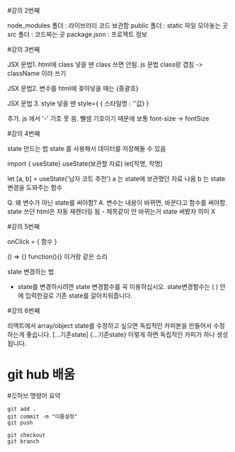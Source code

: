 


#강의 2번째

node_modules 폴더 : 라이브러리 코드 보관함
public 폴더 : static 파일 모아놓는 곳
src 폴더 : 코드짜는 곳
package.json : 프로젝트 정보

#강의 3번째

JSX 문법1. html에 class 넣을 땐 class 쓰면 안됨. js 문법 class랑 겹침
-> className 이라 쓰기

JSX 문법2. 변수를 html에 꽂아넣을 때는 {중괄호}

JSX 문법 3. style 넣을 땐 style={ { 스타일명 : ''값} }

추가. js 에서 '-' 기호 못 씀. 뺄셈 기호이기 때문에 보통 font-size -> fontSize

#강의 4번째

state 만드는 법
state 를 사용해서 데이터를 저장해둘 수 있음

import { useState}
useState(보관할 자료)
let[작명, 작명]

let [a, b] = useState('남자 코트 추천')
a 는 state에 보관했던 자료 나옴
b 는 state 변경을 도와주는 함수

Q. 왜 변수가 아닌 state를 써야함?
A. 변수는 내용이 바뀌면, 바꾼다고 함수를 써야함. state 쓰던 html은 자동 재렌더링 됨
	- 제목같이 안 바뀌는거 state 써봤자 의미 X

#강의 5번째

onClick = { 함수 }

() => {}  function(){} 이거랑 같은 소리

state 변경하는 법
-  state를 변경하시려면 state 변경함수를 꼭 이용하십시오.
   state변경함수는 ( ) 안에 입력한걸로 기존 state를 갈아치워줍니다.

#강의 6번째

리액트에서 array/object state를 수정하고 싶으면 
독립적인 카피본을 만들어서 수정하는게 좋습니다. 
[...기존state] 
{...기존state} 
이렇게 하면 독립적인 카피가 하나 생성됩니다.

 # git hub 배움
   #깃허브 명령어 요약

    git add .
    git commit -m "이름설정"
    git push 

    git checkout 
    git branch 